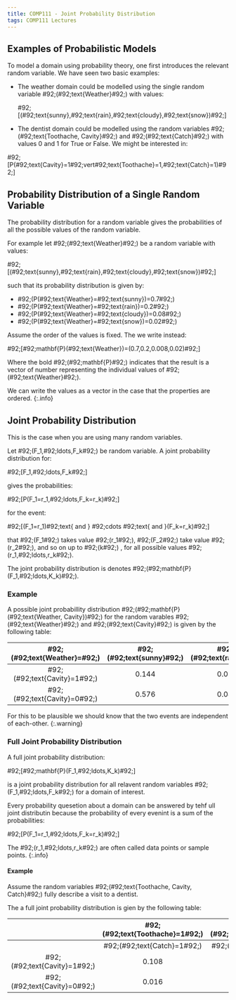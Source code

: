 ```yaml
---
title: COMP111 - Joint Probability Distribution
tags: COMP111 Lectures
---
```

## Examples of Probabilistic Models
To model a domain using probability theory, one first introduces the relevant random variable. We have seen two basic examples:

* The weather domain could be modelled using the single random variable \#92;(\#92;text{Weather}\#92;) with values:

	\#92;[(\#92;text{sunny},\#92;text{rain},\#92;text{cloudy},\#92;text{snow})\#92;]

* The dentist domain could be modelled using the random variables \#92;(\#92;text{Toothache, Cavity}\#92;) and \#92;(\#92;text{Catch}\#92;) with values 0 and 1 for True or False. We might be interested in:

\#92;[P(\#92;text{Cavity}=1\#92;vert\#92;text{Toothache}=1,\#92;text{Catch}=1)\#92;]

## Probability Distribution of a Single Random Variable
The probability distribution for a random variable gives the probabilities of all the possible values of the random variable.

For example let \#92;(\#92;text{Weather}\#92;) be a random variable with values:

\#92;[(\#92;text{sunny},\#92;text{rain},\#92;text{cloudy},\#92;text{snow})\#92;]

such that its probability distribution is given by:

* \#92;(P(\#92;text{Weather}=\#92;text{sunny})=0.7\#92;)
* \#92;(P(\#92;text{Weather}=\#92;text{rain})=0.2\#92;)
* \#92;(P(\#92;text{Weather}=\#92;text{cloudy})=0.08\#92;)
* \#92;(P(\#92;text{Weather}=\#92;text{snow})=0.02\#92;)

Assume the order of the values is fixed. The we write instead:

\#92;[\#92;mathbf{P}(\#92;text{Weather})=(0.7,0.2,0.008,0.02)\#92;]

Where the bold \#92;(\#92;mathbf{P}\#92;) indicates that the result is a vector of number representing the individual values of \#92;(\#92;text{Weather}\#92;).

We can write the values as a vector in the case that the properties are ordered.
{:.info}

## Joint Probability Distribution
This is the case when you are using many random variables.

Let \#92;(F_1,\#92;ldots,F_k\#92;) be random variable. A joint probability distribution for:

\#92;[F_1,\#92;ldots,F_k\#92;]

gives the probabilities:

\#92;[P(F_1=r_1,\#92;ldots,F_k=r_k)\#92;]

for the event:

\#92;[(F_1=r_1)\#92;text{ and } \#92;cdots \#92;text{ and }(F_k=r_k)\#92;]

that \#92;(F_1\#92;) takes value \#92;(r_1\#92;), \#92;(F_2\#92;) take value \#92;(r_2\#92;), and so on up to \#92;(k\#92;) , for all possible values \#92;(r_1,\#92;ldots,r_k\#92;).

The joint probability distribution is denotes \#92;(\#92;mathbf{P}(F_1,\#92;ldots,K_k)\#92;).

### Example
A possible joint probabillity distribution \#92;(\#92;mathbf{P}(\#92;text{Weather, Cavity})\#92;) for the random varables \#92;(\#92;text{Weather}\#92;) and \#92;(\#92;text{Cavity}\#92;) is given by the following table:

| \#92;(\#92;text{Weather}=\#92;) | \#92;(\#92;text{sunny}\#92;) | \#92;(\#92;text{rain}\#92;) | \#92;(\#92;text{cloudy}\#92;) | \#92;(\#92;text{snow}\#92;) |
| :-: |  :-: | :-: | :-: | :-: |
| \#92;(\#92;text{Cavity}=1\#92;) | 0.144 | 0.02 | 0.016 | 0.02 |
| \#92;(\#92;text{Cavity}=0\#92;) | 0.576 | 0.08 | 0.064 | 0.08 |

For this to be plausible we should know that the two events are independent of each-other.
{:.warning}

### Full Joint Probability Distribution

A full joint probability distribution:

\#92;[\#92;mathbf{P}(F_1,\#92;ldots,K_k)\#92;]

is a joint probability distribution for all relavent random variables \#92;(F_1,\#92;ldots,F_k\#92;) for a domain of interest.

Every probability quesetion about a domain can be answered by tehf ull joint distributin because the probability of every evenint is a sum of the probabilities:

\#92;[P(F_1=r_1,\#92;ldots,F_k=r_k)\#92;]

The \#92;(r_1,\#92;ldots,r_k\#92;) are often called data points or sample points.
{:.info}

#### Example
Assume the random variables \#92;(\#92;text{Toothache, Cavity, Catch}\#92;) fully describe a visit to a dentist. 

The a full joint probability distribution is gien by the following table:

| | \#92;(\#92;text{Toothache}=1\#92;) | \#92;(\#92;text{Toothache}=1\#92;) | \#92;(\#92;text{Toothache}=0\#92;) | \#92;(\#92;text{Toothache}=0\#92;) |
| :-: | :-: | :-: | :-: | :-: |
| | \#92;(\#92;text{Catch}=1\#92;) |  \#92;(\#92;text{Catch}=0\#92;) |  \#92;(\#92;text{Catch}=1\#92;) |  \#92;(\#92;text{Catch}=0\#92;) | 
| \#92;(\#92;text{Cavity}=1\#92;) | 0.108 | 0.012 | 0.072 | 0.008 |
| \#92;(\#92;text{Cavity}=0\#92;) | 0.016 | 0.064 | 0.144 | 0.576 |
